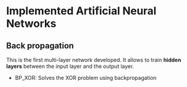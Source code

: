 # Implemented Artificial Neural Networks
## Back propagation
This is the first multi-layer network developed. It allows to train **hidden layers** between the input layer and the output layer.
   * BP_XOR: Solves the XOR problem using backpropagation
